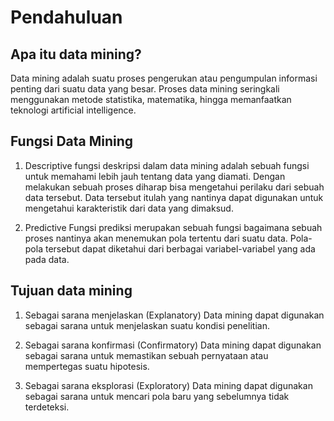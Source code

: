 # Pendahuluan

## Apa itu data mining?
Data mining adalah suatu proses pengerukan atau pengumpulan informasi penting dari suatu data yang besar. Proses data mining seringkali menggunakan metode statistika, matematika, hingga memanfaatkan teknologi artificial intelligence.

## Fungsi Data Mining
1. Descriptive
fungsi deskripsi dalam data mining adalah sebuah fungsi untuk memahami lebih jauh tentang data yang diamati. Dengan melakukan sebuah proses diharap bisa mengetahui perilaku dari sebuah data tersebut. Data tersebut itulah yang nantinya dapat digunakan untuk mengetahui karakteristik dari data yang dimaksud.

2. Predictive
Fungsi prediksi merupakan sebuah fungsi bagaimana sebuah proses nantinya akan menemukan pola tertentu dari suatu data. Pola-pola tersebut dapat diketahui dari berbagai variabel-variabel yang ada pada data. 

## Tujuan data mining
1. Sebagai sarana menjelaskan (Explanatory)
Data mining dapat digunakan sebagai sarana untuk menjelaskan suatu kondisi penelitian.

2. Sebagai sarana konfirmasi (Confirmatory)
Data mining dapat digunakan sebagai sarana untuk memastikan sebuah pernyataan atau mempertegas suatu hipotesis.

3. Sebagai sarana eksplorasi (Exploratory)
Data mining dapat digunakan sebagai sarana untuk mencari pola baru yang sebelumnya tidak terdeteksi.